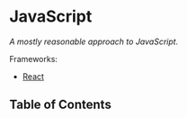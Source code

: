 # JavaScript

_A mostly reasonable approach to JavaScript._

Frameworks:

- [React](./react)

## Table of Contents
